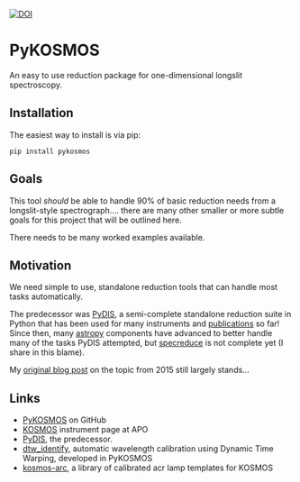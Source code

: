 [![DOI](https://zenodo.org/badge/199771667.svg)](https://zenodo.org/doi/10.5281/zenodo.10152905)

# PyKOSMOS
<!-- [![Documentation Status](https://readthedocs.org/projects/kosmos/badge/?version=latest)](https://kosmos.readthedocs.io/en/latest/?badge=latest)
[![DOI](https://zenodo.org/badge/199771667.svg)](https://zenodo.org/badge/latestdoi/199771667) -->

An easy to use reduction package for one-dimensional longslit spectroscopy. 

## Installation
The easiest way to install is via pip:
````
pip install pykosmos
````


## Goals
This tool *should* be able to handle 90% of basic reduction needs from a longslit-style spectrograph.... there are many other smaller or more subtle goals for this project that will be outlined here.

There needs to be many worked examples available.


## Motivation
We need simple to use, standalone reduction tools that can handle most tasks automatically.

The predecessor was [PyDIS](https://github.com/StellarCartography/pydis), a semi-complete standalone reduction suite in Python that has been used for many instruments and [publications](https://ui.adsabs.harvard.edu/abs/2016zndo.....58753D/abstract) so far! Since then, many [astropy](https://www.astropy.org) components have advanced to better handle many of the tasks PyDIS attempted, but [specreduce](https://github.com/astropy/specreduce) is not complete yet (I share in this blame).

My [original blog post](https://jradavenport.github.io/2015/04/01/spectra.html) on the topic from 2015 still largely stands...

## Links
* [PyKOSMOS](https://github.com/jradavenport/pykosmos/) on GitHub
* [KOSMOS](https://www.apo.nmsu.edu/arc35m/Instruments/KOSMOS/) instrument page at APO
* [PyDIS](https://github.com/StellarCartography/pydis), the predecessor.
* [dtw_identify](https://github.com/jradavenport/dtw_identify/), automatic wavelength calibration using Dynamic Time Warping, developed in PyKOSMOS
* [kosmos-arc](https://github.com/jradavenport/kosmos-arc), a library of calibrated acr lamp templates for KOSMOS
